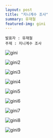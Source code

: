 ```yaml
---
layout: post
title: "지니계수 조사"
summary: 유재철
featured-img: gini
---
```


```
발표자 : 유재철
주제 : 지니계수 조사
```



![gini](https://djschool.github.io/postimages/gini1.jpg)

![gini2](https://djschool.github.io/postimages/gini2.jpg)

![gini3](https://djschool.github.io/postimages/gini3.jpg)

![gini4](https://djschool.github.io/postimages/gini4.jpg)

![gini5](https://djschool.github.io/postimages/gini5.jpg)





![gini6](https://djschool.github.io/postimages/gini6.jpg)

![gini7](https://djschool.github.io/postimages/gini7.jpg)

![gini8](https://djschool.github.io/postimages/gini8.jpg)

![gini9](https://djschool.github.io/postimages/gini9.jpg)

